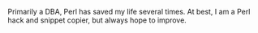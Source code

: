 Primarily a DBA, Perl has saved my life several times. At best, I am a Perl hack and snippet copier, but always hope to improve.
